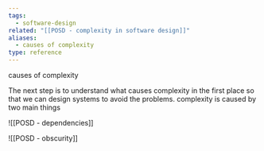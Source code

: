 ```yaml
---
tags:
  - software-design
related: "[[POSD - complexity in software design]]"
aliases:
  - causes of complexity
type: reference
---
```

causes of complexity 

The next step is to understand what causes complexity in the first place so that we can design systems to avoid the problems.
complexity is caused by two main things

![[POSD - dependencies]]

![[POSD - obscurity]]
